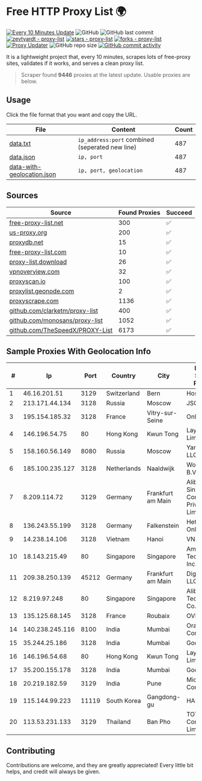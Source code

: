 
# Free HTTP Proxy List 🌍

[![Every 10 Minutes Update](https://github.com/mertguvencli/http-proxy-list/actions/workflows/main.yml/badge.svg?branch=main)](https://github.com/mertguvencli/http-proxy-list/actions/workflows/main.yml)
![GitHub](https://img.shields.io/github/license/mertguvencli/http-proxy-list)
![GitHub last commit](https://img.shields.io/github/last-commit/mertguvencli/http-proxy-list)
[![zevtyardt - proxy-list](https://img.shields.io/static/v1?label=zevtyardt&message=proxy-list&color=blue&logo=github)](https://github.com/zevtyardt/proxy-list "Go to GitHub repo")
[![stars - proxy-list](https://img.shields.io/github/stars/zevtyardt/proxy-list?style=social)](https://github.com/zevtyardt/proxy-list)
[![forks - proxy-list](https://img.shields.io/github/forks/zevtyardt/proxy-list?style=social)](https://github.com/zevtyardt/proxy-list)
[![Proxy Updater](https://github.com/zevtyardt/proxy-list/workflows/Proxy%20Updater/badge.svg)](https://github.com/zevtyardt/proxy-list/actions?query=workflow:"Proxy+Updater")
![GitHub repo size](https://img.shields.io/github/repo-size/zevtyardt/proxy-list)
[![GitHub commit activity](https://img.shields.io/github/commit-activity/m/zevtyardt/proxy-list?logo=commits)](https://github.com/zevtyardt/proxy-list/commits/main)

It is a lightweight project that, every 10 minutes, scrapes lots of free-proxy sites, validates if it works, and serves a clean proxy list.

> Scraper found **9446** proxies at the latest update. Usable proxies are below.

## Usage

Click the file format that you want and copy the URL.

|File|Content|Count|
|----|-------|-----|
|[data.txt](https://raw.githubusercontent.com/mertguvencli/http-proxy-list/main/proxy-list/data.txt)|`ip_address:port` combined (seperated new line)|487|
|[data.json](https://raw.githubusercontent.com/mertguvencli/http-proxy-list/main/proxy-list/data.json)|`ip, port`|487|
|[data-with-geolocation.json](https://raw.githubusercontent.com/mertguvencli/http-proxy-list/main/proxy-list/data-with-geolocation.json)|`ip, port, geolocation`|487|

## Sources

|Source|Found Proxies|Succeed|
|------|-------------|-------|
|[free-proxy-list.net](https://free-proxy-list.net)|300|✅|
|[us-proxy.org](https://www.us-proxy.org)|200|✅|
|[proxydb.net](http://proxydb.net)|15|✅|
|[free-proxy-list.com](https://free-proxy-list.com/?page=&port=&type%5B%5D=http&type%5B%5D=https&up_time=0&search=Search)|10|✅|
|[proxy-list.download](https://www.proxy-list.download/HTTP)|26|✅|
|[vpnoverview.com](https://vpnoverview.com/privacy/anonymous-browsing/free-proxy-servers)|32|✅|
|[proxyscan.io](https://www.proxyscan.io)|100|✅|
|[proxylist.geonode.com](https://proxylist.geonode.com/api/proxy-list?limit=300&page=1&sort_by=lastChecked&sort_type=desc&protocols=http,https)|2|✅|
|[proxyscrape.com](https://api.proxyscrape.com/v2/?request=displayproxies&protocol=http&timeout=10000&country=all&ssl=all&anonymity=all)|1136|✅|
|[github.com/clarketm/proxy-list](https://raw.githubusercontent.com/clarketm/proxy-list/master/proxy-list-raw.txt)|400|✅|
|[github.com/monosans/proxy-list](https://raw.githubusercontent.com/monosans/proxy-list/main/proxies/http.txt)|1052|✅|
|[github.com/TheSpeedX/PROXY-List](https://raw.githubusercontent.com/TheSpeedX/PROXY-List/master/http.txt)|6173|✅|


## Sample Proxies With Geolocation Info

|#|Ip|Port|Country|City|Internet Service Provider|
|-|--|----|-------|----|-------------------------|
|1|46.16.201.51|3129|Switzerland|Bern|Hosteur SA|
|2|213.171.44.134|3128|Russia|Moscow|JSC Comcor|
|3|195.154.185.32|3128|France|Vitry-sur-Seine|Online S.A.S.|
|4|146.196.54.75|80|Hong Kong|Kwun Tong|Layerstack Limited|
|5|158.160.56.149|8080|Russia|Moscow|Yandex.Cloud LLC|
|6|185.100.235.127|3128|Netherlands|Naaldwijk|WorldStream B.V.|
|7|8.209.114.72|3129|Germany|Frankfurt am Main|Alibaba.com Singapore E-Commerce Private Limited|
|8|136.243.55.199|3128|Germany|Falkenstein|Hetzner Online GmbH|
|9|14.238.14.106|3128|Vietnam|Hanoi|VNPT|
|10|18.143.215.49|80|Singapore|Singapore|Amazon Technologies Inc.|
|11|209.38.250.139|45212|Germany|Frankfurt am Main|DigitalOcean, LLC|
|12|8.219.97.248|80|Singapore|Singapore|Alibaba (US) Technology Co., Ltd.|
|13|135.125.68.145|3128|France|Roubaix|OVH SAS|
|14|140.238.245.116|8100|India|Mumbai|Oracle Corporation|
|15|35.244.25.186|3128|India|Mumbai|Google LLC|
|16|146.196.54.68|80|Hong Kong|Kwun Tong|Layerstack Limited|
|17|35.200.155.178|3128|India|Mumbai|Google LLC|
|18|20.219.182.59|3129|India|Pune|Microsoft Corporation|
|19|115.144.99.223|11119|South Korea|Gangdong-gu|HAIonNet|
|20|113.53.231.133|3129|Thailand|Ban Pho|TOT Public Company Limited|



## Contributing

Contributions are welcome, and they are greatly appreciated! Every
little bit helps, and credit will always be given.

